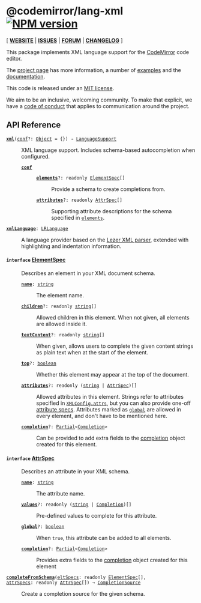 <!-- NOTE: README.md is generated from src/README.md -->

# @codemirror/lang-xml [![NPM version](https://img.shields.io/npm/v/@codemirror/lang-xml.svg)](https://www.npmjs.org/package/@codemirror/lang-xml)

[ [**WEBSITE**](https://codemirror.net/6/) | [**ISSUES**](https://github.com/codemirror/codemirror.next/issues) | [**FORUM**](https://discuss.codemirror.net/c/next/) | [**CHANGELOG**](https://github.com/codemirror/lang-xml/blob/main/CHANGELOG.md) ]

This package implements XML language support for the
[CodeMirror](https://codemirror.net/6/) code editor.

The [project page](https://codemirror.net/6/) has more information, a
number of [examples](https://codemirror.net/6/examples/) and the
[documentation](https://codemirror.net/6/docs/).

This code is released under an
[MIT license](https://github.com/codemirror/lang-xml/tree/main/LICENSE).

We aim to be an inclusive, welcoming community. To make that explicit,
we have a [code of
conduct](http://contributor-covenant.org/version/1/1/0/) that applies
to communication around the project.

## API Reference

<dl>
<dt id="user-content-xml">
  <code><strong><a href="#user-content-xml">xml</a></strong>(<a id="user-content-xml^conf" href="#user-content-xml^conf">conf</a>&#8288;?: <a href="https://developer.mozilla.org/en-US/docs/Web/JavaScript/Reference/Global_Objects/Object">Object</a> = {}) → <a href="https://codemirror.net/6/docs/ref#language.LanguageSupport">LanguageSupport</a></code></dt>

<dd><p>XML language support. Includes schema-based autocompletion when
configured.</p>
<dl><dt id="user-content-xml^conf">
  <code><strong><a href="#user-content-xml^conf">conf</a></strong></code></dt>

<dd><dl><dt id="user-content-xml^conf.elements">
  <code><strong><a href="#user-content-xml^conf.elements">elements</a></strong>&#8288;?: readonly <a href="#user-content-elementspec">ElementSpec</a>[]</code></dt>

<dd><p>Provide a schema to create completions from.</p>
</dd><dt id="user-content-xml^conf.attributes">
  <code><strong><a href="#user-content-xml^conf.attributes">attributes</a></strong>&#8288;?: readonly <a href="#user-content-attrspec">AttrSpec</a>[]</code></dt>

<dd><p>Supporting attribute descriptions for the schema specified in
<a href="#user-content-xml%5econf.elements"><code>elements</code></a>.</p>
</dd></dl></dd></dl></dd>
<dt id="user-content-xmllanguage">
  <code><strong><a href="#user-content-xmllanguage">xmlLanguage</a></strong>: <a href="https://codemirror.net/6/docs/ref#language.LRLanguage">LRLanguage</a></code></dt>

<dd><p>A language provider based on the <a href="https://github.com/lezer-parser/xml">Lezer XML
parser</a>, extended with
highlighting and indentation information.</p>
</dd>
<dt id="user-content-elementspec">
  <h4>
    <code>interface</code>
    <a href="#user-content-elementspec">ElementSpec</a></h4>
</dt>

<dd><p>Describes an element in your XML document schema.</p>
<dl><dt id="user-content-elementspec.name">
  <code><strong><a href="#user-content-elementspec.name">name</a></strong>: <a href="https://developer.mozilla.org/en-US/docs/Web/JavaScript/Reference/Global_Objects/String">string</a></code></dt>

<dd><p>The element name.</p>
</dd><dt id="user-content-elementspec.children">
  <code><strong><a href="#user-content-elementspec.children">children</a></strong>&#8288;?: readonly <a href="https://developer.mozilla.org/en-US/docs/Web/JavaScript/Reference/Global_Objects/String">string</a>[]</code></dt>

<dd><p>Allowed children in this element. When not given, all elements
are allowed inside it.</p>
</dd><dt id="user-content-elementspec.textcontent">
  <code><strong><a href="#user-content-elementspec.textcontent">textContent</a></strong>&#8288;?: readonly <a href="https://developer.mozilla.org/en-US/docs/Web/JavaScript/Reference/Global_Objects/String">string</a>[]</code></dt>

<dd><p>When given, allows users to complete the given content strings
as plain text when at the start of the element.</p>
</dd><dt id="user-content-elementspec.top">
  <code><strong><a href="#user-content-elementspec.top">top</a></strong>&#8288;?: <a href="https://developer.mozilla.org/en-US/docs/Web/JavaScript/Reference/Global_Objects/Boolean">boolean</a></code></dt>

<dd><p>Whether this element may appear at the top of the document.</p>
</dd><dt id="user-content-elementspec.attributes">
  <code><strong><a href="#user-content-elementspec.attributes">attributes</a></strong>&#8288;?: readonly (<a href="https://developer.mozilla.org/en-US/docs/Web/JavaScript/Reference/Global_Objects/String">string</a> | <a href="#user-content-attrspec">AttrSpec</a>)[]</code></dt>

<dd><p>Allowed attributes in this element. Strings refer to attributes
specified in <a href="#user-content-xmlconfig.attrs"><code>XMLConfig.attrs</code></a>, but
you can also provide one-off <a href="#user-content-attrspec">attribute
specs</a>. Attributes marked as
<a href="#user-content-attrspec.global"><code>global</code></a> are allowed in every
element, and don't have to be mentioned here.</p>
</dd><dt id="user-content-elementspec.completion">
  <code><strong><a href="#user-content-elementspec.completion">completion</a></strong>&#8288;?: <a href="https://www.typescriptlang.org/docs/handbook/utility-types.html#partialtype">Partial</a>&lt;<a href="https://codemirror.net/6/docs/ref#autocomplete.Completion">Completion</a>&gt;</code></dt>

<dd><p>Can be provided to add extra fields to the
<a href="#user-content-autocompletion.completion">completion</a> object created for this
element.</p>
</dd></dl>

</dd>
<dt id="user-content-attrspec">
  <h4>
    <code>interface</code>
    <a href="#user-content-attrspec">AttrSpec</a></h4>
</dt>

<dd><p>Describes an attribute in your XML schema.</p>
<dl><dt id="user-content-attrspec.name">
  <code><strong><a href="#user-content-attrspec.name">name</a></strong>: <a href="https://developer.mozilla.org/en-US/docs/Web/JavaScript/Reference/Global_Objects/String">string</a></code></dt>

<dd><p>The attribute name.</p>
</dd><dt id="user-content-attrspec.values">
  <code><strong><a href="#user-content-attrspec.values">values</a></strong>&#8288;?: readonly (<a href="https://developer.mozilla.org/en-US/docs/Web/JavaScript/Reference/Global_Objects/String">string</a> | <a href="https://codemirror.net/6/docs/ref#autocomplete.Completion">Completion</a>)[]</code></dt>

<dd><p>Pre-defined values to complete for this attribute.</p>
</dd><dt id="user-content-attrspec.global">
  <code><strong><a href="#user-content-attrspec.global">global</a></strong>&#8288;?: <a href="https://developer.mozilla.org/en-US/docs/Web/JavaScript/Reference/Global_Objects/Boolean">boolean</a></code></dt>

<dd><p>When <code>true</code>, this attribute can be added to all elements.</p>
</dd><dt id="user-content-attrspec.completion">
  <code><strong><a href="#user-content-attrspec.completion">completion</a></strong>&#8288;?: <a href="https://www.typescriptlang.org/docs/handbook/utility-types.html#partialtype">Partial</a>&lt;<a href="https://codemirror.net/6/docs/ref#autocomplete.Completion">Completion</a>&gt;</code></dt>

<dd><p>Provides extra fields to the
<a href="#user-content-autocompletion.completion">completion</a> object created for this
element</p>
</dd></dl>

</dd>
<dt id="user-content-completefromschema">
  <code><strong><a href="#user-content-completefromschema">completeFromSchema</a></strong>(<a id="user-content-completefromschema^eltspecs" href="#user-content-completefromschema^eltspecs">eltSpecs</a>: readonly <a href="#user-content-elementspec">ElementSpec</a>[], <a id="user-content-completefromschema^attrspecs" href="#user-content-completefromschema^attrspecs">attrSpecs</a>: readonly <a href="#user-content-attrspec">AttrSpec</a>[]) → <a href="https://codemirror.net/6/docs/ref#autocomplete.CompletionSource">CompletionSource</a></code></dt>

<dd><p>Create a completion source for the given schema.</p>
</dd>
</dl>
